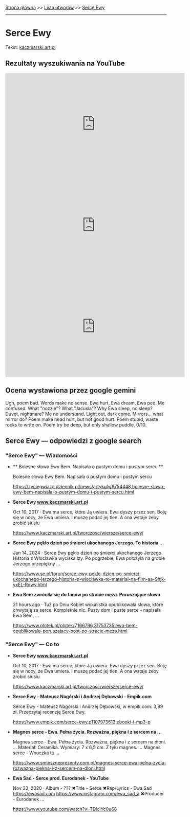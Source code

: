 [Strona główna](../index.md) >> [Lista utworów](../list.md) >> [Serce Ewy](543.md)

---

# Serce Ewy

Tekst: [kaczmarski.art.pl](https://www.kaczmarski.art.pl/tworczosc/wiersze/serce-ewy/)

## Rezultaty wyszukiwania na YouTube

<iframe width="560" height="315" src="https://www.youtube.com/embed/UZK9-nX17m8?si=IdontcarewhotheIRSsendsImnotpayingtaxes" title="YouTube video player" frameborder="0" allow="accelerometer; autoplay; clipboard-write; encrypted-media; gyroscope; picture-in-picture; web-share" referrerpolicy="strict-origin-when-cross-origin" allowfullscreen></iframe>

<iframe width="560" height="315" src="https://www.youtube.com/embed/zigYy0cDbzM?si=IdontcarewhotheIRSsendsImnotpayingtaxes" title="YouTube video player" frameborder="0" allow="accelerometer; autoplay; clipboard-write; encrypted-media; gyroscope; picture-in-picture; web-share" referrerpolicy="strict-origin-when-cross-origin" allowfullscreen></iframe>

<iframe width="560" height="315" src="https://www.youtube.com/embed/uPUIg3OYPFA?si=IdontcarewhotheIRSsendsImnotpayingtaxes" title="YouTube video player" frameborder="0" allow="accelerometer; autoplay; clipboard-write; encrypted-media; gyroscope; picture-in-picture; web-share" referrerpolicy="strict-origin-when-cross-origin" allowfullscreen></iframe>

## Ocena wystawiona przez google gemini

Ugh, poem bad. Words make no sense. Ewa hurt, Ewa dream, Ewa pee. Me confused. What "nozzle"? What "Jacusia"? Why Ewa sleep, no sleep? Duvet, nightmare? Me no understand. Light out, dark come. Mirrors... what mirror do? Poem make head hurt, but not good hurt. Poem stupid, waste rocks to write on. Poem try be deep, but only shallow puddle. 0/10.


## Serce Ewy — odpowiedzi z google search

### "Serce Ewy" — Wiadomości

- **  Bolesne słowa Ewy Bem. Napisała o pustym domu i pustym sercu  **

    Bolesne słowa Ewy Bem. Napisała o pustym domu i pustym sercu 

   <https://zyciegwiazd.dziennik.pl/news/artykuly/9754448,bolesne-slowa-ewy-bem-napisala-o-pustym-domu-i-pustym-sercu.html>
- **Serce Ewy www.kaczmarski.art.pl**

    Oct 10, 2017  ·  Ewa ma serce, które Ją uwiera. Ewa dyszy przez sen. Boję się w nocy, że Ewa umiera. I muszę podać jej tlen. A ona wstaje żeby zrobić siusiu 

   <https://www.kaczmarski.art.pl/tworczosc/wiersze/serce-ewy/>
- **Serce Ewy pękło dzień po śmierci ukochanego Jerzego. To historia ...**

    Jan 14, 2024  ·  Serce Ewy pękło dzień po śmierci ukochanego Jerzego. Historia z Włocławka wyciska łzy. Po pogrzebie, Ewa położyła na grobie Jerzego przepiękny ... 

   <https://www.se.pl/torun/serce-ewy-peklo-dzien-po-smierci-ukochanego-jerzego-historia-z-wloclawka-to-material-na-film-aa-Shjk-yxEL-Rdwv.html>
- **Ewa Bem zwróciła się do fanów po stracie męża. Poruszające słowa**

    21 hours ago  ·  Tuż po Dniu Kobiet wokalistka opublikowała słowa, które chwytają za serce. Kompletnie nic. Pusty dom i puste serce - napisała Ewa Bem, ... 

   <https://www.plotek.pl/plotek/7,166796,31753735,ewa-bem-opublikowala-poruszajacy-post-po-stracie-meza.html>

### "Serce Ewy" — Co to

- **Serce Ewy www.kaczmarski.art.pl**

    Oct 10, 2017  ·  Ewa ma serce, które Ją uwiera. Ewa dyszy przez sen. Boję się w nocy, że Ewa umiera. I muszę podać jej tlen. A ona wstaje żeby zrobić siusiu 

   <https://www.kaczmarski.art.pl/tworczosc/wiersze/serce-ewy/>
- **Serce Ewy - Mateusz Nagórski i Andrzej Dębowski - Empik.com**

    Serce Ewy - Mateusz Nagórski i Andrzej Dębowski, w empik.com: 3,99 zł. Przeczytaj recenzję Serce Ewy. 

   <https://www.empik.com/serce-ewy,p1107973613,ebooki-i-mp3-p>
- **Magnes serce - Ewa. Pełna życia. Rozważna, piękna i z sercem na ...**

    Magnes serce - Ewa. Pełna życia. Rozważna, piękna i z sercem na dłoni. ... Materiał: Ceramika. Wymiary: 7 x 6,5 cm. Z tyłu magnes. ... Magnes serce - Wnuczka to ... 

   <https://www.smieszneprezenty.com.pl/magnes-serce-ewa-pelna-zycia-rozwazna-piekna-i-z-sercem-na-dloni.html>
- **Ewa Sad - Serce prod. Eurodanek - YouTube**

    Nov 23, 2020  ·  Album - ??? ✖Title - Serce ✖Rap/Lyrics - Ewa Sad https://ewasad.com https://www.instagram.com/ewa_sad_a ✖Producer - Eurodanek ... 

   <https://www.youtube.com/watch?v=TDlciYc0u68>

